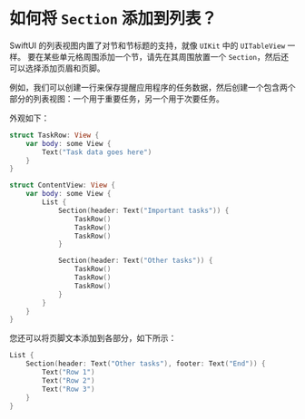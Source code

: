 如何将 `Section` 添加到列表？
===

SwiftUI 的列表视图内置了对节和节标题的支持，就像 `UIKit` 中的 `UITableView` 一样。 要在某些单元格周围添加一个节，请先在其周围放置一个 `Section`，然后还可以选择添加页眉和页脚。

例如，我们可以创建一行来保存提醒应用程序的任务数据，然后创建一个包含两个部分的列表视图：一个用于重要任务，另一个用于次要任务。

外观如下：

```swift
struct TaskRow: View {
    var body: some View {
        Text("Task data goes here")
    }
}

struct ContentView: View {
    var body: some View {
        List {
            Section(header: Text("Important tasks")) {
                TaskRow()
                TaskRow()
                TaskRow()
            }

            Section(header: Text("Other tasks")) {
                TaskRow()
                TaskRow()
                TaskRow()
            }
        }
    }
}
```

您还可以将页脚文本添加到各部分，如下所示：

```swift
List {
    Section(header: Text("Other tasks"), footer: Text("End")) {
        Text("Row 1")
        Text("Row 2")
        Text("Row 3")
    }
}
```